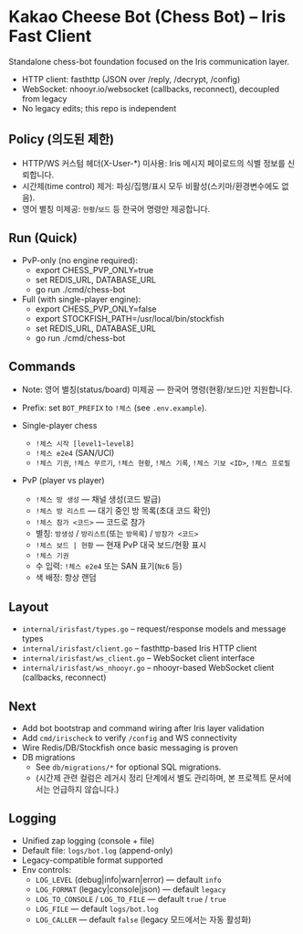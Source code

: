 # Kakao Cheese Bot (Chess Bot) – Iris Fast Client

Standalone chess-bot foundation focused on the Iris communication layer.

- HTTP client: fasthttp (JSON over /reply, /decrypt, /config)
- WebSocket: nhooyr.io/websocket (callbacks, reconnect), decoupled from legacy
- No legacy edits; this repo is independent

## Policy (의도된 제한)
- HTTP/WS 커스텀 헤더(X-User-*) 미사용: Iris 메시지 페이로드의 식별 정보를 신뢰합니다.
- 시간제(time control) 제거: 파싱/집행/표시 모두 비활성(스키마/환경변수에도 없음).
- 영어 별칭 미제공: `현황`/`보드` 등 한국어 명령만 제공합니다.

## Run (Quick)
- PvP-only (no engine required):
  - export CHESS_PVP_ONLY=true
  - set REDIS_URL, DATABASE_URL
  - go run ./cmd/chess-bot
- Full (with single-player engine):
  - export CHESS_PVP_ONLY=false
  - export STOCKFISH_PATH=/usr/local/bin/stockfish
  - set REDIS_URL, DATABASE_URL
  - go run ./cmd/chess-bot

## Commands

- Note: 영어 별칭(status/board) 미제공 — 한국어 명령(현황/보드)만 지원합니다.

- Prefix: set `BOT_PREFIX` to `!체스` (see `.env.example`).

- Single-player chess
  - `!체스 시작 [level1~level8]`
  - `!체스 e2e4` (SAN/UCI)
  - `!체스 기권`, `!체스 무르기`, `!체스 현황`, `!체스 기록`, `!체스 기보 <ID>`, `!체스 프로필`

- PvP (player vs player)
  - `!체스 방 생성` — 채널 생성(코드 발급)
  - `!체스 방 리스트` — 대기 중인 방 목록(초대 코드 확인)
  - `!체스 참가 <코드>` — 코드로 참가
  - 별칭: `방생성` / `방리스트`(또는 `방목록`) / `방참가 <코드>`
  - `!체스 보드 | 현황` — 현재 PvP 대국 보드/현황 표시
  - `!체스 기권`
  - 수 입력: `!체스 e2e4` 또는 SAN 표기(`Nc6` 등)
  - 색 배정: 항상 랜덤

## Layout
- `internal/irisfast/types.go` – request/response models and message types
- `internal/irisfast/client.go` – fasthttp-based Iris HTTP client
- `internal/irisfast/ws_client.go` – WebSocket client interface
- `internal/irisfast/ws_nhooyr.go` – nhooyr-based WebSocket client (callbacks, reconnect)

## Next
- Add bot bootstrap and command wiring after Iris layer validation
- Add `cmd/irischeck` to verify `/config` and WS connectivity
- Wire Redis/DB/Stockfish once basic messaging is proven
- DB migrations
  - See `db/migrations/*` for optional SQL migrations.
  - (시간제 관련 컬럼은 레거시 정리 단계에서 별도 관리하며, 본 프로젝트 문서에서는 언급하지 않습니다.)

## Logging
- Unified zap logging (console + file)
- Default file: `logs/bot.log` (append-only)
- Legacy-compatible format supported
- Env controls:
  - `LOG_LEVEL` (debug|info|warn|error) — default `info`
  - `LOG_FORMAT` (legacy|console|json) — default `legacy`
  - `LOG_TO_CONSOLE` / `LOG_TO_FILE` — default `true` / `true`
  - `LOG_FILE` — default `logs/bot.log`
  - `LOG_CALLER` — default `false` (legacy 모드에서는 자동 활성화)
